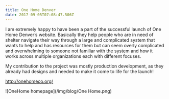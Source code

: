 ```yaml
---
title: One Home Denver
date: 2017-09-05T07:08:47.506Z
---
```

I am extremely happy to have been a part of the successful launch of One Home Denver’s website. Basically they help people who are in need of shelter navigate their way through a large and complicated system that wants to help and has resources for them but can seem overly complicated and overwhelming to someone not familiar with the system and how it works across multiple organizations each with different focuses.

My contribution to the project was mostly production development, as they already had designs and needed to make it come to life for the launch!

http://onehomeco.org/

<style>p img {max-width: 100%;}</style>

![OneHome homepage](/img/blog/One Home.png)


